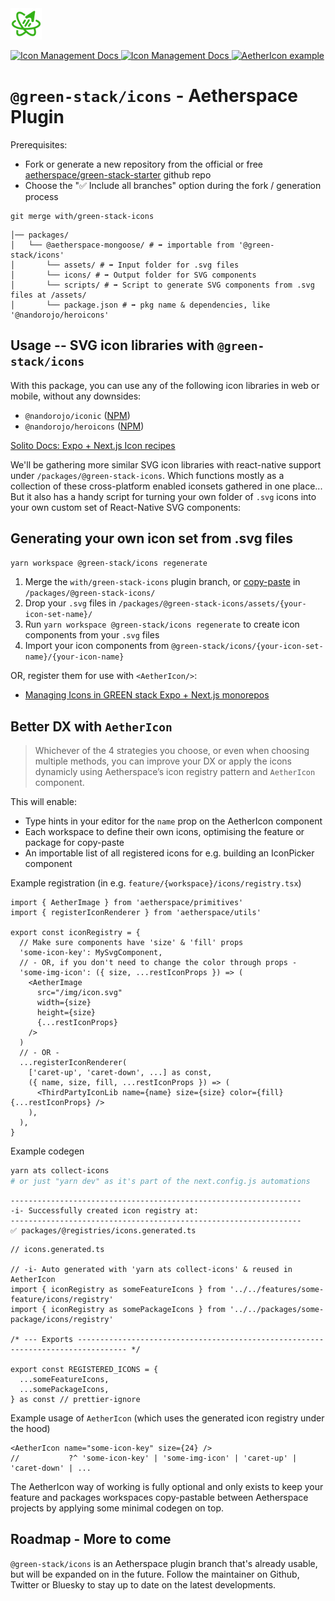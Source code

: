 <a href="https://github.com/FullProduct-dev/green-stack-starter-demo#readme" target="_blank">
  <img src="/packages/@aetherspace/assets/AetherspaceLogo.svg" width="50" height="50" />
</a>

<p>
  <a href="/?path=/docs/aetherspace-icon-management--page">
    <img alt="Icon Management Docs" longdesc="Read the Icon Management Docs" src="https://img.shields.io/badge/Next-black?style=for-the-badge&logo=next.js&logoColor=white" />
  </a>
  <a href="/?path=/docs/aetherspace-icon-management--page">
    <img alt="Icon Management Docs" longdesc="Read the Icon Management Docs" src="https://img.shields.io/badge/expo-1C1E24?style=for-the-badge&logo=expo&logoColor=#D04A37" />
  </a>
  <a href="/?path=/docs/packages-aetherspace-components-aethericon--aether-icon">
    <img alt="AetherIcon example" longdesc="Docs for AetherIcon" src="https://img.shields.io/badge/-Storybook-FF4785?style=for-the-badge&logo=storybook&logoColor=fff" />
  </a>
</p>

# `@green-stack/icons` - Aetherspace Plugin

Prerequisites:
- Fork or generate a new repository from the official or free [aetherspace/green-stack-starter](https://github.com/FullProduct-dev/green-stack-starter-demo#readme) github repo
- Choose the "✅ Include all branches" option during the fork / generation process

```shell
git merge with/green-stack-icons
```

```shell
│── packages/
│   └── @aetherspace-mongoose/ # ➡️ importable from '@green-stack/icons'
│       └── assets/ # ➡️ Input folder for .svg files
│       └── icons/ # ➡️ Output folder for SVG components
│       └── scripts/ # ➡️ Script to generate SVG components from .svg files at /assets/
│       └── package.json # ➡️ pkg name & dependencies, like '@nandorojo/heroicons'
```

## Usage -- SVG icon libraries with `@green-stack/icons`

With this package, you can use any of the following icon libraries in web or mobile, without any downsides:
- `@nandorojo/iconic` ([NPM](https://github.com/nandorojo/react-native-iconic))
- `@nandorojo/heroicons` ([NPM](https://github.com/nandorojo/react-native-heroicons))

[Solito Docs: Expo + Next.js Icon recipes](https://solito.dev/recipes/icons)

We'll be gathering more similar SVG icon libraries with react-native support under `/packages/@green-stack-icons`. Which functions mostly as a collection of these cross-platform enabled iconsets gathered in one place... But it also has a handy script for turning your own folder of `.svg` icons into your own custom set of React-Native SVG components:

## Generating your own icon set from .svg files

```bash
yarn workspace @green-stack/icons regenerate
```

1. Merge the `with/green-stack-icons` plugin branch, or [copy-paste](/packages/@aetherspace/core/README.md#designed-for-copy-paste) in `/packages/@green-stack-icons/`
2. Drop your `.svg` files in `/packages/@green-stack-icons/assets/{your-icon-set-name}/`
3. Run `yarn workspace @green-stack/icons regenerate` to create icon components from your `.svg` files
4. Import your icon components from `@green-stack/icons/{your-icon-set-name}/{your-icon-name}`

OR, register them for use with `<AetherIcon/>`:

- [Managing Icons in GREEN stack Expo + Next.js monorepos](/packages/@aetherspace/components/AetherIcon/README.md)

## Better DX with `AetherIcon`

> Whichever of the 4 strategies you choose, or even when choosing multiple methods, you can improve your DX or apply the icons dynamicly using Aetherspace’s icon registry pattern and `AetherIcon` component.

This will enable:

- Type hints in your editor for the `name` prop on the AetherIcon component
- Each workspace to define their own icons, optimising the feature or package for copy-paste
- An importable list of all registered icons for e.g. building an IconPicker component

Example registration (in e.g. `feature/{workspace}/icons/registry.tsx`)

```tsx
import { AetherImage } from 'aetherspace/primitives'
import { registerIconRenderer } from 'aetherspace/utils'

export const iconRegistry = {
  // Make sure components have 'size' & 'fill' props
  'some-icon-key': MySvgComponent,
  // - OR, if you don't need to change the color through props -
  'some-img-icon': ({ size, ...restIconProps }) => (
    <AetherImage
      src="/img/icon.svg"
      width={size}
      height={size}
      {...restIconProps}
    />
  )
  // - OR -
  ...registerIconRenderer(
    ['caret-up', 'caret-down', ...] as const,
    ({ name, size, fill, ...restIconProps }) => (
      <ThirdPartyIconLib name={name} size={size} color={fill} {...restIconProps} />
    ),
  ),
}
```

Example codegen

```bash
yarn ats collect-icons 
# or just "yarn dev" as it's part of the next.config.js automations
```

```tsx
-----------------------------------------------------------------
-i- Successfully created icon registry at:
-----------------------------------------------------------------
✅ packages/@registries/icons.generated.ts
```

```tsx
// icons.generated.ts

// -i- Auto generated with 'yarn ats collect-icons' & reused in AetherIcon
import { iconRegistry as someFeatureIcons } from '../../features/some-feature/icons/registry'
import { iconRegistry as somePackageIcons } from '../../packages/some-package/icons/registry'

/* --- Exports --------------------------------------------------------------------------------- */

export const REGISTERED_ICONS = {
  ...someFeatureIcons,
  ...somePackageIcons,
} as const // prettier-ignore
```

Example usage of `AetherIcon` (which uses the generated icon registry under the hood)

```tsx
<AetherIcon name="some-icon-key" size={24} />
//           ?^ 'some-icon-key' | 'some-img-icon' | 'caret-up' | 'caret-down' | ...
```

The AetherIcon way of working is fully optional and only exists to keep your feature and packages workspaces copy-pastable between Aetherspace projects by applying some minimal codegen on top.

## Roadmap - More to come

`@green-stack/icons` is an Aetherspace plugin branch that's already usable, but will be expanded on in the future. Follow the maintainer on Github, Twitter or Bluesky to stay up to date on the latest developments.
